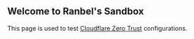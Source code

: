 ## Welcome to Ranbel's Sandbox

This page is used to test [Cloudflare Zero Trust](https://dash.teams.cloudflare.com) configurations.

